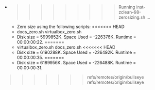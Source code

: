 * >>>>>>>>> Running inst-zclean-98-zerosizing.sh ...
  * Zero size using the following scripts:
<<<<<<< HEAD
  * docs_zero.sh virtualbox_zero.sh
  * Disk size = 5999852K. Space Used = -226376K. Runtime = 00:00:00:22.
=======
  * virtualbox_zero.sh docs_zero.sh
<<<<<<< HEAD
  * Disk size = 6190288K. Space Used = -226492K. Runtime = 00:00:00:35.
=======
  * Disk size = 6189956K. Space Used = -226488K. Runtime = 00:00:00:31.
>>>>>>> refs/remotes/origin/bullseye
>>>>>>> refs/remotes/origin/bullseye
